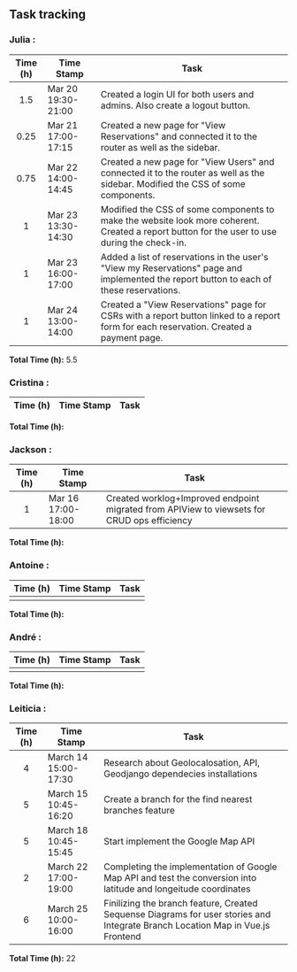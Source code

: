 ## Task tracking

### Julia :

| Time (h) | Time Stamp            | Task                                                                                                                          |
| :------: | ----------------------|------------------------------------------------------------------------------------------------------------------------ |
|   1.5     | Mar 20 19:30-21:00 |Created a login UI for both users and admins. Also create a logout button.|
|   0.25     | Mar 21 17:00-17:15 |Created a new page for "View Reservations" and connected it to the router as well as the sidebar.|
|   0.75     | Mar 22 14:00-14:45 |Created a new page for "View Users" and connected it to the router as well as the sidebar. Modified the CSS of some components.|
|   1     | Mar 23 13:30-14:30 |Modified the CSS of some components to make the website look more coherent. Created a report button for the user to use during the check-in.|
|   1     | Mar 23 16:00-17:00 |Added a list of reservations in the user's "View my Reservations" page and implemented the report button to each of these reservations.|
|   1     | Mar 24 13:00-14:00 |Created a "View Reservations" page for CSRs with a report button linked to a report form for each reservation. Created a payment page.|

**Total Time (h):** 5.5

### Cristina :

| Time (h) | Time Stamp               | Task                                                                          |
| :------: | ------------------------ | ------------------------------------------------------------------------------ |



**Total Time (h):** 

### Jackson :

| Time (h) | Time Stamp            | Task                                                                                                                          |
| :------: | ----------------------|------------------------------------------------------------------------------------------------------------------------------ |
|   1      | Mar 16 17:00-18:00 |    Created worklog+Improved endpoint migrated from APIView to viewsets for CRUD ops efficiency                        |

**Total Time (h):** 
 
### Antoine :

| Time (h) | Time Stamp            | Task                                                                                                                          |
| :------: |-----------------------|-------------------------------------------------------------------------------------------------------------------------------|  
|        | | | 



**Total Time (h):**              

### André :

| Time (h) | Time Stamp            | Task                                                                                                                          |
| :------: | ----------------------|------------------------------------------------------------------------------------------------------------------------------ |
|       |  | 

**Total Time (h):** 

### Leiticia :

| Time (h) | Time Stamp            | Task                                                                                                                          |
| :------: | ----------------------|------------------------------------------------------------------------------------------------------------------------------ |
|    4     | March 14 15:00-17:30 | Research about Geolocalosation, API, Geodjango dependecies installations |
|    5     | March 15 10:45-16:20 | Create a branch for the find nearest branches feature |
|    5     | March 18 10:45-15:45 | Start implement the Google Map API |
|    2     | March 22 17:00-19:00 | Completing the implementation of Google Map API and test the conversion into latitude and longeitude coordinates |
|    6     | March 25 10:00-16:00 | Finilizing the branch feature, Created Sequense Diagrams for user stories and Integrate Branch Location Map in Vue.js Frontend |

**Total Time (h):** 22
